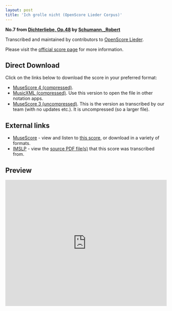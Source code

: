```yaml
---
layout: post
title: 'Ich grolle nicht (OpenScore Lieder Corpus)'
---
```


__No.7 from [Dichterliebe, Op.48](https://fourscoreandmore.org/openscore/lieder/Schumann%2C_Robert/Dichterliebe%2C_Op.48/) by [Schumann,_Robert](https://fourscoreandmore.org/openscore/lieder/Schumann%2C_Robert)__

Transcribed and maintained by contributors to [OpenScore Lieder].

Please visit the [official score page] for more information.

[official score page]: https://musescore.com/openscore-lieder-corpus/scores/4978382
[OpenScore Lieder]: https://musescore.com/openscore-lieder-corpus

## Direct Download

Click on the links below to download the score in your preferred format:
- [MuseScore 4 (compressed)](https://fourscoreandmore.org/openscore/lieder/Schumann%2C_Robert/Dichterliebe%2C_Op.48/07_Ich_grolle_nicht.mscz).
- [MusicXML (compressed)](https://fourscoreandmore.org/openscore/lieder/Schumann%2C_Robert/Dichterliebe%2C_Op.48/07_Ich_grolle_nicht.mxl). Use this version to open the file in other notation apps.
- [MuseScore 3 (uncompressed)](https://raw.githubusercontent.com/OpenScore/Lieder/refs/heads/main/scores/Schumann%2C_Robert/Dichterliebe%2C_Op.48/07_Ich_grolle_nicht/lc4978382.mscx). This is the version as transcribed by our team (with no updates etc.). It is uncompressed (so a larger file).

## External links

- [MuseScore] - view and listen to [this score][MuseScore], or download in a variety of formats.
- [IMSLP] - view the [source PDF file(s)][IMSLP] that this score was transcribed from.

[MuseScore]: https://musescore.com/score/4978382
[IMSLP]: https://imslp.org/wiki/Special:ReverseLookup/51736

## Preview

<iframe width="100%" height="394" src="https://musescore.com/openscore-lieder-corpus/scores/4978382/embed" frameborder="0" allowfullscreen allow="autoplay; fullscreen"></iframe>
